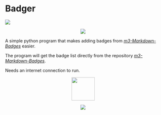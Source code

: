# Badger

<img src="https://pictshare.net/23mee9.png">

<p align="center">
  <img src="https://ziadoua.github.io/m3-Markdown-Badges/badges/Python/python2.svg">
</p>

A simple python program that makes adding badges from [*m3-Markdown-Badges*](https://github.com/ziadOUA/m3-Markdown-Badges) easier.

The program will get the badge list directly from the repository [*m3-Markdown-Badges*](https://github.com/ziadOUA/m3-Markdown-Badges).

Needs an internet connection to run.

<p align="center">
  <a href="https://github.com/ziadOUA">
    <img align="center" height="75px" src="https://pictshare.net/4jwzdi.png">
  </a>
</p>
<p align="center">
  <img src="https://ziadoua.github.io/m3-Markdown-Badges/badges/LicenceMIT/licencemit2.svg">
</p>
